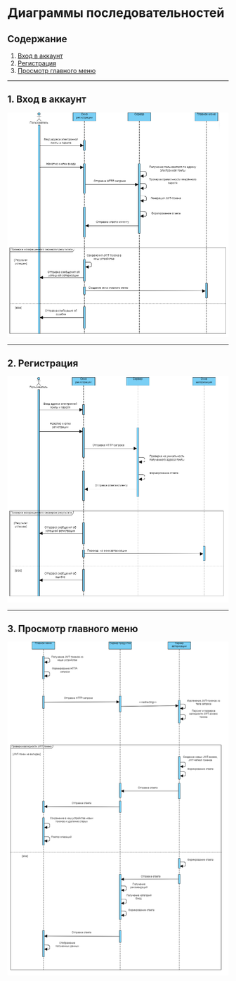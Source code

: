 # Диаграммы последовательностей

## Содержание

1. [Вход в аккаунт](#login)
2. [Регистрация](#register)
3. [Просмотр главного меню](#view_menu)

---

<a name="login"/>

## 1. Вход в аккаунт

![Вход в аккаунт](./sequence/login.png)

---

<a name="register"/>

## 2. Регистрация

![Диаграмма 2](./sequence/registration.png)

---

<a name="view_menu"/>

## 3. Просмотр главного меню

![Диаграмма 3](./sequence/dashboard.png)